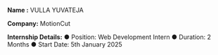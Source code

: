 **Name :** VULLA YUVATEJA

**Company:** MotionCut

**Internship Details:**
● Position: Web Development Intern
● Duration: 2 Months
● Start Date: 5th January 2025

